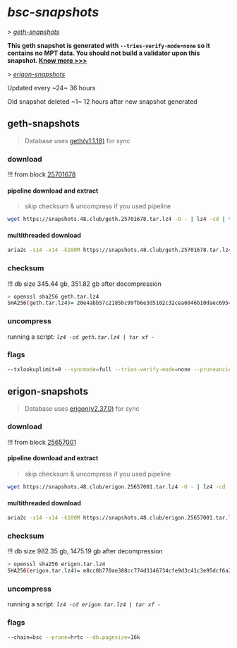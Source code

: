 # *bsc-snapshots*


*\> [geth-snapshots](#geth-snapshots)*

**This geth snapshot is generated with `--tries-verify-mode=none` so it contains no MPT data. You should not build a validator upon this snapshot. [Know more >>>](https://github.com/bnb-chain/bsc/pull/926)**

*\> [erigon-snapshots](#erigon-snapshots)*

Updated every ~24~ 36 hours

Old snapshot deleted ~1~ 12 hours after new snapshot generated

## geth-snapshots


> Database uses [geth(v1.1.18)](https://github.com/bnb-chain/bsc/releases/tag/v1.1.18) for sync


### download

<!-- begin_geth -->

!!! from block [25701678](https://bscscan.com/block/25701678)

#### pipeline download and extract
> skip checksum & uncompress if you used pipeline
```bash
wget https://snapshots.48.club/geth.25701678.tar.lz4 -O - | lz4 -cd | tar xf -
```

#### multithreaded download

```bash
aria2c -s14 -x14 -k100M https://snapshots.48.club/geth.25701678.tar.lz4 -o geth.tar.lz4
```


### checksum

!!! db size 345.44 gb, 351.82 gb after decompression
```bash
> openssl sha256 geth.tar.lz4
SHA256(geth.tar.lz4)= 20e4abb57c2185bc99fb6e3d5102c32cea6046b10daec695419e0412b2b28bf2
```

<!-- end_geth -->

### uncompress


running a script: _`lz4 -cd geth.tar.lz4 | tar xf -`_


### flags


```bash
--txlookuplimit=0 --syncmode=full --tries-verify-mode=none --pruneancient=true --diffblock=5000
```


## erigon-snapshots


> Database uses [erigon(v2.37.0)](https://github.com/ledgerwatch/erigon/releases/tag/v2.37.0) for sync


### download

<!-- begin_erigon -->

!!! from block [25657001](https://bscscan.com/block/25657001)

#### pipeline download and extract
> skip checksum & uncompress if you used pipeline
```bash
wget https://snapshots.48.club/erigon.25657001.tar.lz4 -O - | lz4 -cd | tar xf -
```

#### multithreaded download

```bash
aria2c -s14 -x14 -k100M https://snapshots.48.club/erigon.25657001.tar.lz4 -o erigon.tar.lz4
```


### checksum

!!! db size 982.35 gb, 1475.19 gb after decompression
```bash
> openssl sha256 erigon.tar.lz4
SHA256(erigon.tar.lz4)= e8cc0b770ae388cc774d3146734cfe9d3c41c3e95dcf6a278f552fab4d4f1d2e
```

<!-- end_erigon -->


### uncompress


running a script: _`lz4 -cd erigon.tar.lz4 | tar xf -`_


### flags


```bash
--chain=bsc --prune=hrtc --db.pagesize=16k
```
